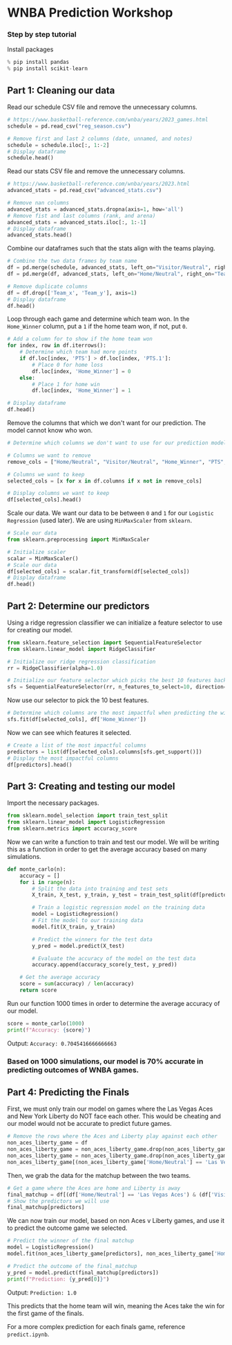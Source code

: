 # WNBA Prediction Workshop

### Step by step tutorial

Install packages

```py
% pip install pandas
% pip install scikit-learn
```

## Part 1: Cleaning our data

Read our schedule CSV file and remove the unnecessary columns.

```py
# https://www.basketball-reference.com/wnba/years/2023_games.html
schedule = pd.read_csv("reg_season.csv")

# Remove first and last 2 columns (date, unnamed, and notes)
schedule = schedule.iloc[:, 1:-2]
# Display dataframe
schedule.head()
```

Read our stats CSV file and remove the unnecessary columns.

```py
# https://www.basketball-reference.com/wnba/years/2023.html
advanced_stats = pd.read_csv("advanced_stats.csv")

# Remove nan columns
advanced_stats = advanced_stats.dropna(axis=1, how='all')
# Remove fist and last columns (rank, and arena)
advanced_stats = advanced_stats.iloc[:, 1:-1]
# Display dataframe
advanced_stats.head()
```

Combine our dataframes such that the stats align with the teams playing.

```py
# Combine the two data frames by team name
df = pd.merge(schedule, advanced_stats, left_on="Visitor/Neutral", right_on="Team")
df = pd.merge(df, advanced_stats, left_on="Home/Neutral", right_on="Team")

# Remove duplicate columns
df = df.drop(['Team_x', 'Team_y'], axis=1)
# Display dataframe
df.head()
```

Loop through each game and determine which team won. In the `Home_Winner` column, put a `1` if the home team won, if not, put `0`.

```py
# Add a column for to show if the home team won
for index, row in df.iterrows():
    # Determine which team had more points
    if df.loc[index, 'PTS'] > df.loc[index, 'PTS.1']:
        # Place 0 for home loss
        df.loc[index, 'Home_Winner'] = 0
    else:
        # Place 1 for home win
        df.loc[index, 'Home_Winner'] = 1

# Display dataframe
df.head()
```

Remove the columns that which we don't want for our prediction. The model cannot know who won.

```py
# Determine which columns we don't want to use for our prediction model

# Columns we want to remove
remove_cols = ["Home/Neutral", "Visitor/Neutral", "Home_Winner", "PTS", "PTS.1"]

# Columns we want to keep
selected_cols = [x for x in df.columns if x not in remove_cols]

# Display columns we want to keep
df[selected_cols].head()
```

Scale our data. We want our data to be between `0` and `1` for our `Logistic Regression` (used later). We are using `MinMaxScaler` from `sklearn`.

```py
# Scale our data
from sklearn.preprocessing import MinMaxScaler

# Initialize scaler
scalar = MinMaxScaler()
# Scale our data
df[selected_cols] = scalar.fit_transform(df[selected_cols])
# Display dataframe
df.head()
```

## Part 2: Determine our predictors

Using a ridge regression classifier we can initialize a feature selector to use for creating our model.

```py
from sklearn.feature_selection import SequentialFeatureSelector
from sklearn.linear_model import RidgeClassifier

# Initialize our ridge regression classification
rr = RidgeClassifier(alpha=1.0)

# Initialize our feature selector which picks the best 10 features backward
sfs = SequentialFeatureSelector(rr, n_features_to_select=10, direction='backward')
```

Now use our selector to pick the 10 best features.

```py
# Determine which columns are the most impactful when predicting the winner
sfs.fit(df[selected_cols], df['Home_Winner'])
```

Now we can see which features it selected.

```py
# Create a list of the most impactful columns
predictors = list(df[selected_cols].columns[sfs.get_support()])
# Display the most impactful columns
df[predictors].head()
```

## Part 3: Creating and testing our model

Import the necessary packages.

```py
from sklearn.model_selection import train_test_split
from sklearn.linear_model import LogisticRegression
from sklearn.metrics import accuracy_score
```

Now we can write a function to train and test our model. We will be writing this as a function in order to get the average accuracy based on many simulations.

```py
def monte_carlo(n):
    accuracy = []
    for i in range(n):
        # Split the data into training and test sets
        X_train, X_test, y_train, y_test = train_test_split(df[predictors], df['Home_Winner'], test_size=0.2)

        # Train a logistic regression model on the training data
        model = LogisticRegression()
        # Fit the model to our training data
        model.fit(X_train, y_train)

        # Predict the winners for the test data
        y_pred = model.predict(X_test)

        # Evaluate the accuracy of the model on the test data
        accuracy.append(accuracy_score(y_test, y_pred))

    # Get the average accuracy
    score = sum(accuracy) / len(accuracy)
    return score
```

Run our function 1000 times in order to determine the average accuracy of our model.

```py
score = monte_carlo(1000)
print(f"Accuracy: {score}")
```

Output: `Accuracy: 0.7045416666666663`

### Based on 1000 simulations, our model is 70% accurate in predicting outcomes of WNBA games.

## Part 4: Predicting the Finals

First, we must only train our model on games where the Las Vegas Aces and New York Liberty do NOT face each other. This would be cheating and our model would not be accurate to predict future games.

```py
# Remove the rows where the Aces and Liberty play against each other
non_aces_liberty_game = df
non_aces_liberty_game = non_aces_liberty_game.drop(non_aces_liberty_game[(non_aces_liberty_game['Home/Neutral'] == 'Las Vegas Aces') & (non_aces_liberty_game['Visitor/Neutral'] == 'New York Liberty')].index)
non_aces_liberty_game = non_aces_liberty_game.drop(non_aces_liberty_game[(non_aces_liberty_game['Home/Neutral'] == 'New York Liberty') & (non_aces_liberty_game['Visitor/Neutral'] == 'Las Vegas Aces')].index)
non_aces_liberty_game[(non_aces_liberty_game['Home/Neutral'] == 'Las Vegas Aces') & (non_aces_liberty_game['Visitor/Neutral'] == 'New York Liberty')]
```

Then, we grab the data for the matchup between the two teams.

```py
# Get a game where the Aces are home and Liberty is away
final_matchup = df[(df['Home/Neutral'] == 'Las Vegas Aces') & (df['Visitor/Neutral'] == 'New York Liberty')][:1]
# Show the predictors we will use
final_matchup[predictors]
```

We can now train our model, based on non Aces v Liberty games, and use it to predict the outcome game we selected.

```py
# Predict the winner of the final matchup
model = LogisticRegression()
model.fit(non_aces_liberty_game[predictors], non_aces_liberty_game['Home_Winner'])

# Predict the outcome of the final_matchup
y_pred = model.predict(final_matchup[predictors])
print(f"Prediction: {y_pred[0]}")
```

Output: `Prediction: 1.0`

This predicts that the home team will win, meaning the Aces take the win for the first game of the finals.

For a more complex prediction for each finals game, reference `predict.ipynb`.

